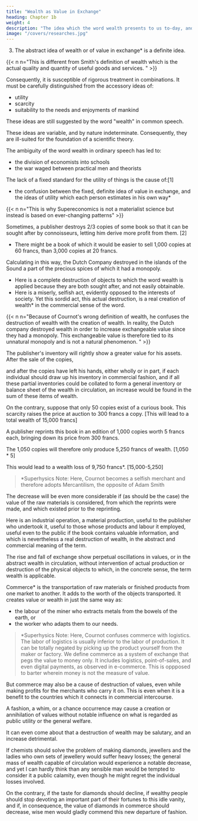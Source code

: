 ```yaml
---
title: "Wealth as Value in Exchange"
heading: Chapter 1b
weight: 4
description: "The idea which the word wealth presents to us to-day, and which is relative to our state of civilization, could not have been grasped by men of Teutonic stock"
image: "/covers/researches.jpg"
---
```




3. The abstract idea of wealth or of value in exchange* is a definite idea.

{{< n n="This is different from Smith's definition of wealth which is the actual quality and quantity of useful goods and services. " >}}



Consequently, it is susceptible of rigorous treatment in combinations. It must be carefully distinguished from the accessory ideas of:
- utility
- scarcity
- suitability to the needs and enjoyments of mankind

These ideas are still suggested by the word "wealth" in common speech.

 <!-- still suggests   -->

These ideas are variable, and by nature indeterminate. Consequently, they are ill-suited for the foundation of a scientific theory. 



The ambiguity of the word wealth in ordinary speech has led to: 
- the division of economists into schools
- the war waged between practical men and theorists


The lack of a fixed standard for the utility of things is the cause of:[1]
- the confusion between the fixed, definite idea of value in exchange, and the ideas of utility which each person estimates in his own way*

{{< n n="This is why Supereconomics is not a materialist science but instead is based on ever-changing patterns" >}}



Sometimes, a publisher destroys 2/3 copies of some book so that it can be sought after by connoisseurs, letting him derive more profit from them. [2]

<!-- , having in store an unsalable stock of some work, useful and , but of which too many copies were originally printed in view of the class of readers for whom it was intended, has sacrificed and destroyed two-thirds of the number, expecting to derive more profit from the remainder than firom the entire edition. -->

- There might be a book of which it would be easier to sell 1,000 copies at 60 francs, than 3,000 copies at 20 francs. 

Calculating in this way, the Dutch Company destroyed in the islands of the Sound a part of the precious spices of which it had a monopoly. 
- Here is a complete destruction of objects to which the word wealth is applied because they are both sought after, and not easily obtainable. 
- Here is a miserly, selfish act, evidently opposed to the interests of society. Yet this sordid act, this actual destruction, is a real creation of wealth* in the commercial sense of the word. 

{{< n n="Because of Cournot's wrong definition of wealth, he confuses the destruction of wealth with the creation of wealth. In reality, the Dutch company destroyed wealth in order to increase exchangeable value since they had a monopoly. This exchangeable value is therefore tied to its unnatural monopoly and is not a natural phenomenon.  " >}}


The publisher's inventory will rightly show a greater value for his assets. After the sale of the copies, 

 and after the copies have left his hands, either wholly or in part, if each individual should draw up his inventory in commercial fashion, and if all these partial inventories could be collated to form a general inventory or balance sheet of the wealth in circulation, an increase would be found in the sum of these items of wealth.

On the contrary, suppose that only 50 copies exist of a curious book. This scarcity raises the price at auction to 300 francs a copy. [This will lead to a total wealth of 15,000 francs]

A publisher reprints this book in an edition of 1,000 copies worth 5 francs each, bringing down its price from 300 francs. 

<!-- He will reduce the other copies to extreme scarcity raising the price to an exaggerated value.  -->

 <!-- which their  had caused.  -->

The 1,050 copies will therefore only produce 5,250 francs of wealth. [1,050 * 5]

This would lead to a wealth loss of 9,750 francs*. [15,000-5,250]

> *Superhysics Note: Here, Cournot becomes a selfish merchant and therefore adopts Mercantilism, the opposite of Adam Smith 


 <!-- into the sum of wealth which can be inventoried, and this sum will thus have suffered a loss of   -->

The decrease will be even more considerable if (as should be the case) the value of the raw materials is considered, from which the reprints were made, and which existed prior to the reprinting. 

Here is an industrial operation, a material production, useful to the publisher who undertook it, useful to those whose products and labour it employed, useful even to the public if the book contains valuable information, and which is nevertheless a real destruction of wealth, in the abstract and commercial meaning of the term.

The rise and fall of exchange show perpetual oscillations in values, or in the abstract wealth in circulation, without intervention of actual production or destruction of the physical objects to which, in the concrete sense, the term wealth is applicable.

<!-- It has been long remarked, and justly, that  -->

Commerce* is the transportation of raw materials or finished products from one market to another. It adds to the worth of the objects transported. It creates value or wealth in just the same way as:
- the labour of the miner who extracts metals from the bowels of the earth, or
- the worker who adapts them to our needs.

> *Superhysics Note: Here, Cournot confuses commerce with logistics. The labor of logistics is usually inferior to the labor of production. It can be totally negated by picking up the product yourself from the maker or factory. We define commerce as a system of exchange that pegs the value to money only. It includes logistics, point-of-sales, and even digital payments, as observed in e-commerce. This is oppposed to barter wherein money is not the measure of value.


<!-- What ought to have been added, and what we shall have occasion to develop, is that  -->

But commerce may also be a cause of destruction of values, even while making profits for the merchants who carry it on. This is even when it is a benefit to the countries which it connects in commercial intercourse.

A fashion, a whim, or a chance occurrence may cause a creation or annihilation of values without notable influence on what is regarded as public utility or the general welfare. 

It can even come about that a destruction of wealth may be salutary, and an increase detrimental. 

If chemists should solve the problem of making diamonds, jewellers and the ladies who own sets of jewellery would suffer heavy losses; the general mass of wealth capable of circulation would experience a notable decrease, and yet I can hardly think than any sensible man would be tempted to consider it a public calamity, even though he might regret the individual losses involved. 

On the contrary, if the taste for diamonds should decline, if wealthy people should stop devoting an important part of their fortunes to this idle vanity, and if, in consequence, the value of diamonds in commerce should decrease, wise men would gladly commend this new departure of fashion.

